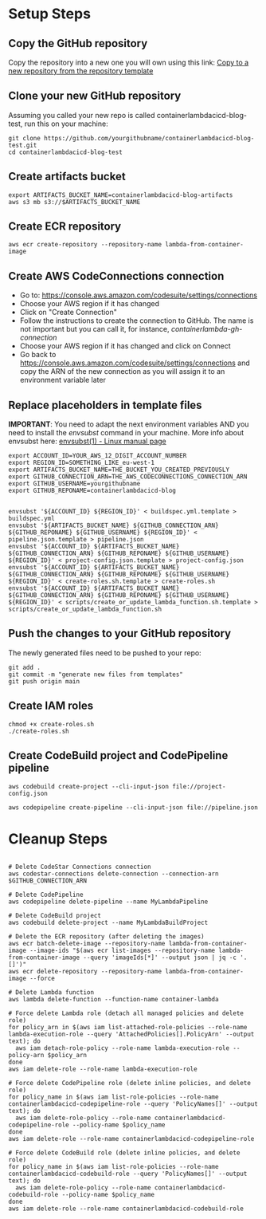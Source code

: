 #

# Setup Steps

## Copy the GitHub repository

Copy the repository into a new one you will own using this link:
[Copy to a new repository from the repository template](https://github.com/new?template_name=containerlambdacicd-blog)

## Clone your new GitHub repository

Assuming you called your new repo is called containerlambdacicd-blog-test, run this on your machine:

```
git clone https://github.com/yourgithubname/containerlambdacicd-blog-test.git
cd containerlambdacicd-blog-test
```

## Create artifacts bucket

```
export ARTIFACTS_BUCKET_NAME=containerlambdacicd-blog-artifacts
aws s3 mb s3://$ARTIFACTS_BUCKET_NAME
```

## Create ECR repository

```
aws ecr create-repository --repository-name lambda-from-container-image
```

## Create AWS CodeConnections connection

* Go to: https://console.aws.amazon.com/codesuite/settings/connections
* Choose your AWS region if it has changed
* Click on "Create Connection"
* Follow the instructions to create the connection to GitHub. The name is not important but you can call it, for instance, _containerlambda-gh-connection_
* Choose your AWS region if it has changed and click on Connect
* Go back to https://console.aws.amazon.com/codesuite/settings/connections and copy the ARN of the new connection as you will assign it to an environment variable later

## Replace placeholders in template files

**IMPORTANT**: You need to adapt the next environment variables AND you need to install the _envsubst_ command in your machine.
More info about envsubst here: [envsubst\(1\) - Linux manual page](https://man7.org/linux/man-pages/man1/envsubst.1.html)

```
export ACCOUNT_ID=YOUR_AWS_12_DIGIT_ACCOUNT_NUMBER
export REGION_ID=SOMETHING_LIKE_eu-west-1
export ARTIFACTS_BUCKET_NAME=THE_BUCKET_YOU_CREATED_PREVIOUSLY
export GITHUB_CONNECTION_ARN=THE_AWS_CODECONNECTIONS_CONNECTION_ARN
export GITHUB_USERNAME=yourgithubname
export GITHUB_REPONAME=containerlambdacicd-blog


envsubst '${ACCOUNT_ID} ${REGION_ID}' < buildspec.yml.template > buildspec.yml
envsubst '${ARTIFACTS_BUCKET_NAME} ${GITHUB_CONNECTION_ARN} ${GITHUB_REPONAME} ${GITHUB_USERNAME} ${REGION_ID}' < pipeline.json.template > pipeline.json
envsubst '${ACCOUNT_ID} ${ARTIFACTS_BUCKET_NAME} ${GITHUB_CONNECTION_ARN} ${GITHUB_REPONAME} ${GITHUB_USERNAME} ${REGION_ID}' < project-config.json.template > project-config.json
envsubst '${ACCOUNT_ID} ${ARTIFACTS_BUCKET_NAME} ${GITHUB_CONNECTION_ARN} ${GITHUB_REPONAME} ${GITHUB_USERNAME} ${REGION_ID}' < create-roles.sh.template > create-roles.sh
envsubst '${ACCOUNT_ID} ${ARTIFACTS_BUCKET_NAME} ${GITHUB_CONNECTION_ARN} ${GITHUB_REPONAME} ${GITHUB_USERNAME} ${REGION_ID}' < scripts/create_or_update_lambda_function.sh.template > scripts/create_or_update_lambda_function.sh
```

## Push the changes to your GitHub repository

The newly generated files need to be pushed to your repo:

```
git add .
git commit -m "generate new files from templates"
git push origin main
```

## Create IAM roles

```
chmod +x create-roles.sh
./create-roles.sh
```

## Create CodeBuild project and CodePipeline pipeline

```
aws codebuild create-project --cli-input-json file://project-config.json

aws codepipeline create-pipeline --cli-input-json file://pipeline.json
```


# Cleanup Steps

```

# Delete CodeStar Connections connection
aws codestar-connections delete-connection --connection-arn $GITHUB_CONNECTION_ARN

# Delete CodePipeline
aws codepipeline delete-pipeline --name MyLambdaPipeline

# Delete CodeBuild project
aws codebuild delete-project --name MyLambdaBuildProject

# Delete the ECR repository (after deleting the images)
aws ecr batch-delete-image --repository-name lambda-from-container-image --image-ids "$(aws ecr list-images --repository-name lambda-from-container-image --query 'imageIds[*]' --output json | jq -c '.[]')"
aws ecr delete-repository --repository-name lambda-from-container-image --force

# Delete Lambda function
aws lambda delete-function --function-name container-lambda

# Force delete Lambda role (detach all managed policies and delete role)
for policy_arn in $(aws iam list-attached-role-policies --role-name lambda-execution-role --query 'AttachedPolicies[].PolicyArn' --output text); do
  aws iam detach-role-policy --role-name lambda-execution-role --policy-arn $policy_arn
done
aws iam delete-role --role-name lambda-execution-role

# Force delete CodePipeline role (delete inline policies, and delete role)
for policy_name in $(aws iam list-role-policies --role-name containerlambdacicd-codepipeline-role --query 'PolicyNames[]' --output text); do
  aws iam delete-role-policy --role-name containerlambdacicd-codepipeline-role --policy-name $policy_name
done
aws iam delete-role --role-name containerlambdacicd-codepipeline-role

# Force delete CodeBuild role (delete inline policies, and delete role)
for policy_name in $(aws iam list-role-policies --role-name containerlambdacicd-codebuild-role --query 'PolicyNames[]' --output text); do
  aws iam delete-role-policy --role-name containerlambdacicd-codebuild-role --policy-name $policy_name
done
aws iam delete-role --role-name containerlambdacicd-codebuild-role

```
